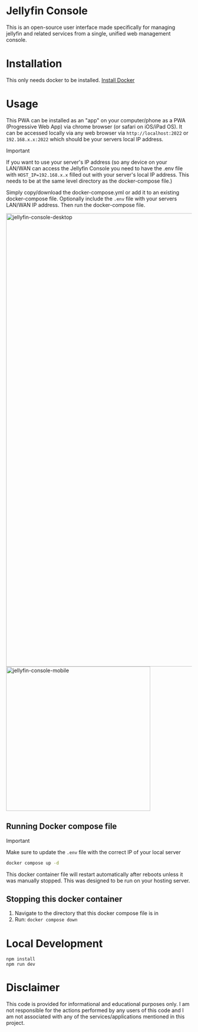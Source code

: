# Jellyfin Console
This is an open-source user interface made specifically for managing jellyfin and related services from a single, unified web management console. 


# Installation
This only needs docker to be installed. [Install Docker](https://docs.docker.com/engine/install/)
# Usage
This PWA can be installed as an "app" on your computer/phone as a PWA (Progressive Web App) via chrome browser (or safari on iOS/iPad OS).
It can be accessed locally via any web browser via `http://localhost:2022` or `192.168.x.x:2022` which should be your servers local IP address.

> [!IMPORTANT]  
> If you want to use your server's IP address (so any device on your LAN/WAN can access the Jellyfin Console you need to have the .env file with `HOST_IP=192.168.x.x` filled out with your server's local IP address. This needs to be at the same level directory as the docker-compose file.)

Simply copy/download the docker-compose.yml or add it to an existing docker-compose file. Optionally include the `.env` file with your servers LAN/WAN IP address. Then run the docker-compose file.

<img width="1227" alt="jellyfin-console-desktop" src="https://github.com/user-attachments/assets/18cb497b-8295-488e-95a1-4b7aef0ded56" />
<img width="391" alt="jellyfin-console-mobile" src="https://github.com/user-attachments/assets/1bcdbb4e-c7ae-44a9-8230-37860000f124" />

## Running Docker compose file
> [!IMPORTANT]  
> Make sure to update the `.env` file with the correct IP of your local server

```bash
docker compose up -d
```

This docker container file will restart automatically after reboots unless it was manually stopped. This was designed to be run on your hosting server.

## Stopping this docker container
1. Navigate to the directory that this docker compose file is in
2. Run: `docker compose down`

# Local Development
```
npm install
npm run dev
```

# Disclaimer
This code is provided for informational and educational purposes only. I am not responsible for the actions performed by any users of this code and I am not associated with any of the services/applications mentioned in this project.
